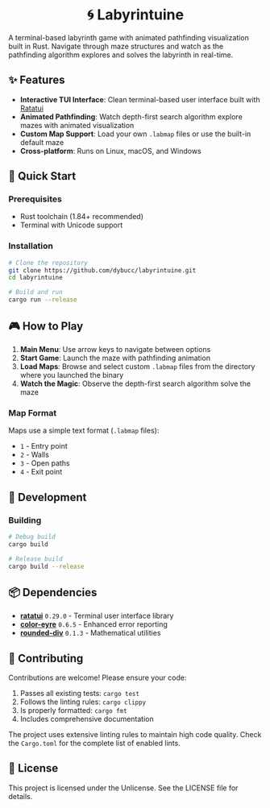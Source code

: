 <div align="center">

# 🌀 Labyrintuine

</div>

A terminal-based labyrinth game with animated pathfinding visualization built in Rust. Navigate
through maze structures and watch as the pathfinding algorithm explores and solves the labyrinth in
real-time.

## ✨ Features

- **Interactive TUI Interface**: Clean terminal-based user interface built with
  [Ratatui](https://ratatui.rs/)
- **Animated Pathfinding**: Watch depth-first search algorithm explore mazes with animated
  visualization
- **Custom Map Support**: Load your own `.labmap` files or use the built-in default maze
- **Cross-platform**: Runs on Linux, macOS, and Windows

## 🚀 Quick Start

### Prerequisites

- Rust toolchain (1.84+ recommended)
- Terminal with Unicode support

### Installation

```bash
# Clone the repository
git clone https://github.com/dybucc/labyrintuine.git
cd labyrintuine

# Build and run
cargo run --release
```

## 🎮 How to Play

1. **Main Menu**: Use arrow keys to navigate between options
2. **Start Game**: Launch the maze with pathfinding animation
3. **Load Maps**: Browse and select custom `.labmap` files from the directory where you launched the
   binary
4. **Watch the Magic**: Observe the depth-first search algorithm solve the maze

### Map Format

Maps use a simple text format (`.labmap` files):
- `1` - Entry point
- `2` - Walls
- `3` - Open paths
- `4` - Exit point

## 🔧 Development

### Building

```bash
# Debug build
cargo build

# Release build  
cargo build --release
```

## 📦 Dependencies

- **[ratatui](https://crates.io/crates/ratatui)** `0.29.0` - Terminal user interface library
- **[color-eyre](https://crates.io/crates/color-eyre)** `0.6.5` - Enhanced error reporting
- **[rounded-div](https://crates.io/crates/rounded-div)** `0.1.3` - Mathematical utilities

## 🤝 Contributing

Contributions are welcome! Please ensure your code:

1. Passes all existing tests: `cargo test`
2. Follows the linting rules: `cargo clippy`
3. Is properly formatted: `cargo fmt`
4. Includes comprehensive documentation

The project uses extensive linting rules to maintain high code quality. Check the `Cargo.toml` for
the complete list of enabled lints.

## 📄 License

This project is licensed under the Unlicense. See the LICENSE file for details.